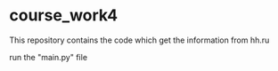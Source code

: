 # course_work4

This repository contains the code which get the information from hh.ru

run the "main.py" file
